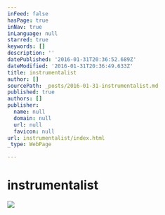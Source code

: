 ```yaml
---
inFeed: false
hasPage: true
inNav: true
inLanguage: null
starred: true
keywords: []
description: ''
datePublished: '2016-01-31T20:36:52.689Z'
dateModified: '2016-01-31T20:36:49.633Z'
title: instrumentalist
author: []
sourcePath: _posts/2016-01-31-instrumentalist.md
published: true
authors: []
publisher:
  name: null
  domain: null
  url: null
  favicon: null
url: instrumentalist/index.html
_type: WebPage

---
```

# instrumentalist
![](https://s3-us-west-2.amazonaws.com/the-grid-img/p/49cfc717f2911f7fca84855d3bbaa46b96f8b875.jpg)